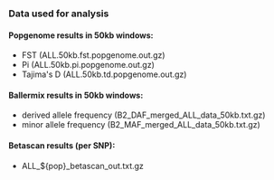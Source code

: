 ### Data used for analysis

#### Popgenome results in 50kb windows:

- FST (ALL.50kb.fst.popgenome.out.gz)
- Pi (ALL.50kb.pi.popgenome.out.gz)
- Tajima's D (ALL.50kb.td.popgenome.out.gz)

#### Ballermix results in 50kb windows:

- derived allele frequency (B2_DAF_merged_ALL_data_50kb.txt.gz)
- minor allele frequency (B2_MAF_merged_ALL_data_50kb.txt.gz)

#### Betascan results (per SNP):

- ALL_${pop}_betascan_out.txt.gz

